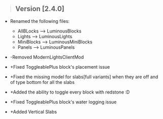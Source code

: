 >## Version [2.4.0]
+ Renamed the following files:
  - AllBLocks --> LuminousBlocks
  - Lights --> LuminousLights
  - MiniBlocks --> LuminousMiniBlocks
  - Panels --> LuminousPanels


+ -Removed ModernLightsClientMod


+ +Fixed ToggleablePlus block's placement issue


+ +Fixed the missing model for slabs[full variants] when they are off and of type bottom for all the slabs


+ +Added the ability to toggle every block with redstone :D


+ +Fixed ToggleablePlus block's water logging issue


+ +Added Vertical Slabs